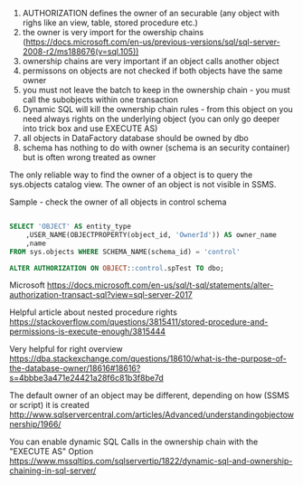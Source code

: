 1. AUTHORIZATION defines the owner of an securable (any object with righs like an view, table, stored procedure etc.)
1. the owner is very import for the owership chains (https://docs.microsoft.com/en-us/previous-versions/sql/sql-server-2008-r2/ms188676(v=sql.105))
1. ownership chains are very important if an object calls another object
1. permissons on objects are not checked if both objects have the same owner
1. you must not leave the batch to keep in the ownership chain - you must call the subobjects within one transaction
1. Dynamic SQL will kill the ownership chain rules - from this object on you need always rights on the underlying object (you can only go deeper into trick box and use EXECUTE AS)
1. all objects in DataFactory database should be owned by dbo
1. schema has nothing to do with owner (schema is an security container) but is often wrong treated as owner 



The only reliable way to find the owner of a object is to query the sys.objects catalog view. The owner of an object is not visible in SSMS.


Sample - check the owner of all objects in control schema
````SQL

SELECT 'OBJECT' AS entity_type  
    ,USER_NAME(OBJECTPROPERTY(object_id, 'OwnerId')) AS owner_name  
    ,name   
FROM sys.objects WHERE SCHEMA_NAME(schema_id) = 'control'

````


````SQL
ALTER AUTHORIZATION ON OBJECT::control.spTest TO dbo; 
````

Microsoft
https://docs.microsoft.com/en-us/sql/t-sql/statements/alter-authorization-transact-sql?view=sql-server-2017

Helpful article about nested procedure rights
https://stackoverflow.com/questions/3815411/stored-procedure-and-permissions-is-execute-enough/3815444

Very helpful for right overview
https://dba.stackexchange.com/questions/18610/what-is-the-purpose-of-the-database-owner/18616#18616?s=4bbbe3a471e24421a28f6c81b3f8be7d

The default owner of an object may be different, depending on how (SSMS or script) it is created
http://www.sqlservercentral.com/articles/Advanced/understandingobjectownership/1966/


You can enable dynamic SQL Calls in the ownership chain with the "EXECUTE AS" Option
https://www.mssqltips.com/sqlservertip/1822/dynamic-sql-and-ownership-chaining-in-sql-server/